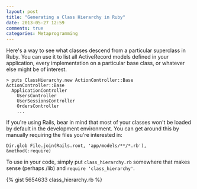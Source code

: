 ```yaml
---
layout: post
title: "Generating a Class Hierarchy in Ruby"
date: 2013-05-27 12:59
comments: true
categories: Metaprogramming
---
```


Here's a way to see what classes descend from a particular superclass in Ruby. You can use it to list all ActiveRecord models defined in your application, every implementation on a particular base class, or whatever else might be of interest.

```
> puts ClassHierarchy.new ActionController::Base
ActionController::Base
  ApplicationController
    UsersController
    UserSessionsController
    OrdersController
    ...
```

If you're using Rails, bear in mind that most of your classes won't be loaded by default in the development environment. You can get around this by manually requiring the files you're interested in:

```
Dir.glob File.join(Rails.root, 'app/models/**/*.rb'), &method(:require)
```

To use in your code, simply put `class_hierarchy.rb` somewhere that makes sense (perhaps /lib) and `require 'class_hierarchy'`.

{% gist 5654633 class_hierarchy.rb %}
